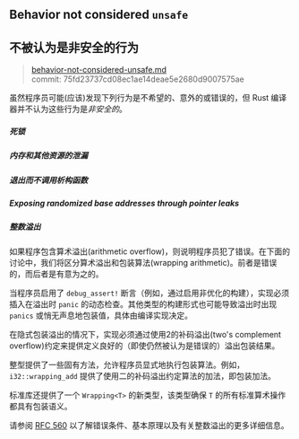 ## Behavior not considered `unsafe`
## 不被认为是非安全的行为

>[behavior-not-considered-unsafe.md](https://github.com/rust-lang/reference/blob/master/src/behavior-not-considered-unsafe.md)\
>commit: 75fd23737cd08ec1ae14deae5e2680d9007575ae

虽然程序员可能(应该)发现下列行为是不希望的、意外的或错误的，但 Rust 编译器并不认为这些行为是*非安全的*。

##### 死锁
##### 内存和其他资源的泄漏
##### 退出而不调用析构函数
##### Exposing randomized base addresses through pointer leaks
##### 整数溢出

如果程序包含算术溢出(arithmetic overflow)，则说明程序员犯了错误。在下面的讨论中，我们将区分算术溢出和包装算法(wrapping arithmetic)。前者是错误的，而后者是有意为之的。

当程序员启用了 `debug_assert!` 断言（例如，通过启用非优化的构建），实现必须插入在溢出时 `panic` 的动态检查。其他类型的构建形式也可能导致溢出时出现 `panics` 或悄无声息地包装值，具体由编译实现决定。

在隐式包装溢出的情况下，实现必须通过使用2的补码溢出(two's complement overflow)约定来提供定义良好的（即使仍然被认为是错误的）溢出包装结果。

整型提供了一些固有方法，允许程序员显式地执行包装算法。例如，`i32::wrapping_add` 提供了使用二的补码溢出约定算法的加法，即包装加法。

标准库还提供了一个 `Wrapping<T>` 的新类型，该类型确保 `T` 的所有标准算术操作都具有包装语义。

请参阅 [RFC 560] 以了解错误条件、基本原理以及有关整数溢出的更多详细信息。

[RFC 560]: https://github.com/rust-lang/rfcs/blob/master/text/0560-integer-overflow.md
